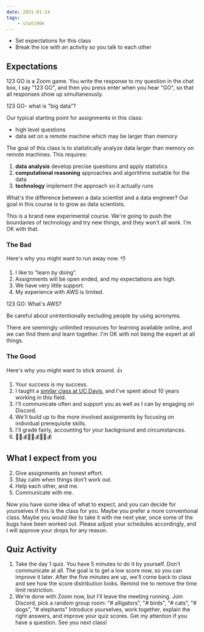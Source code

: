 ```yaml
---
date: 2021-01-24
tags:
    - stat196k
---
```


- Set expectations for this class
- Break the ice with an activity so you talk to each other

## Expectations

123 GO is a Zoom game.
You write the response to my question in the chat box, I say "123 GO", and then you press enter when you hear "GO", so that all responses show up simultaneously.

123 GO- what is "big data"?

Our typical starting point for assignments in this class:

- high level questions
- data set on a remote machine which may be larger than memory

The goal of this class is to statistically analyze data larger than memory on remote machines.
This requires:

1. __data analysis__ develop precise questions and apply statistics
2. __computational reasoning__ approaches and algorithms suitable for the data
3. __technology__ implement the approach so it actually runs

What's the difference between a data scientist and a data engineer?
Our goal in this course is to grow as data scientists.

This is a brand new experimental course.
We're going to push the boundaries of technology and try new things, and they won't all work.
I'm OK with that.


### The Bad

Here's why you might want to run away now. 👎

1. I like to "learn by doing".
1. Assignments will be open ended, and my expectations are high.
1. We have very little support.
2. My experience with AWS is limited.

123 GO: What's AWS?

Be careful about unintentionally excluding people by using acronyms.

There are seemingly unlimited resources for learning available online, and we can find them and learn together.
I'm OK with not being the expert at all things.

### The Good

Here's why you might want to stick around. 👍

1. Your success is my success.
1. I taught a [similar class at UC Davis](https://github.com/clarkfitzg/sta141c-winter19), and I've spent about 10 years working in this field.
3. I'll communicate often and support you as well as I can by engaging on Discord.
2. We'll build up to the more involved assignments by focusing on individual prerequisite skills.
3. I'll grade fairly, accounting for your background and circumstances.
4. 🤑💵💰🤑💵💰🤑💵💰


## What I expect from you

2. Give assignments an honest effort.
1. Stay calm when things don't work out.
3. Help each other, and me.
3. Communicate with me.

Now you have some idea of what to expect, and you can decide for yourselves if this is the class for you.
Maybe you prefer a more conventional class.
Maybe you would like to take it with me next year, once some of the bugs have been worked out.
Please adjust your schedules accordingly, and I will approve your drops for any reason.


## Quiz Activity

1. Take the day 1 quiz.
    You have 5 minutes to do it by yourself.
    Don't communicate at all.
    The goal is to get a low score now, so you can improve it later.
    After the five minutes are up, we'll come back to class and see how the score distribution looks.
    Remind me to remove the time limit restriction.
2. We're done with Zoom now, but I'll leave the meeting running.
    Join Discord, pick a random group room: "# alligators", "# birds", "# cats", "# dogs", "# elephants"
    Introduce yourselves, work together, explain the right answers, and improve your quiz scores.
    Get my attention if you have a question.
    See you next class!
